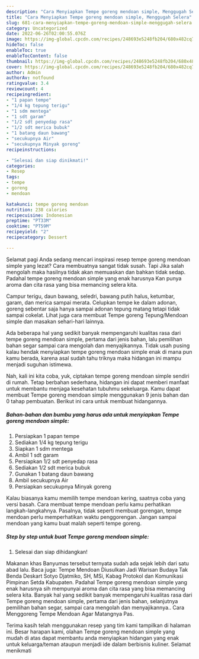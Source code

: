 ```yaml
---
description: "Cara Menyiapkan Tempe goreng mendoan simple, Menggugah Selera"
title: "Cara Menyiapkan Tempe goreng mendoan simple, Menggugah Selera"
slug: 681-cara-menyiapkan-tempe-goreng-mendoan-simple-menggugah-selera
category: Uncategorized
date: 2022-06-26T02:00:55.076Z
image: https://img-global.cpcdn.com/recipes/248693e5248fb204/680x482cq70/tempe-goreng-mendoan-simple-foto-resep-utama.jpg
hideToc: false
enableToc: true
enableTocContent: false
thumbnail: https://img-global.cpcdn.com/recipes/248693e5248fb204/680x482cq70/tempe-goreng-mendoan-simple-foto-resep-utama.jpg
cover: https://img-global.cpcdn.com/recipes/248693e5248fb204/680x482cq70/tempe-goreng-mendoan-simple-foto-resep-utama.jpg
author: Admin
authorAv: notfound
ratingvalue: 3.4
reviewcount: 4
recipeingredient:
- "1 papan tempe"
- "1/4 kg tepung terigu"
- "1 sdm mentega"
- "1 sdt garam"
- "1/2 sdt penyedap rasa"
- "1/2 sdt merica bubuk"
- "1 batang daun bawang"
- "secukupnya Air"
- "secukupnya Minyak goreng"
recipeinstructions:

- "Selesai dan siap dinikmati!"
categories:
- Resep
tags:
- tempe
- goreng
- mendoan

katakunci: tempe goreng mendoan 
nutrition: 238 calories
recipecuisine: Indonesian
preptime: "PT33M"
cooktime: "PT59M"
recipeyield: "2"
recipecategory: Dessert

---
```



Selamat pagi Anda sedang mencari inspirasi resep tempe goreng mendoan simple yang lezat? Cara membuatnya sangat tidak susah. Tapi Jika salah mengolah maka hasilnya tidak akan memuaskan dan bahkan tidak sedap. Padahal tempe goreng mendoan simple yang enak harusnya Kan punya aroma dan cita rasa yang bisa memancing selera kita.


Campur terigu, daun bawang, seledri, bawang putih halus, ketumbar, garam, dan merica sampai merata. Celupkan tempe ke dalam adonan, goreng sebentar saja hanya sampai adonan tepung matang tetapi tidak sampai cokelat. Lihat juga cara membuat Tempe goreng Tepung/Mendoan simple dan masakan sehari-hari lainnya.

Ada beberapa hal yang sedikit banyak mempengaruhi kualitas rasa dari tempe goreng mendoan simple, pertama dari jenis bahan, lalu pemilihan bahan segar sampai cara mengolah dan menyajikannya. Tidak usah pusing kalau hendak menyiapkan tempe goreng mendoan simple enak di mana pun kamu berada, karena asal sudah tahu triknya maka hidangan ini mampu menjadi suguhan istimewa.


Nah, kali ini kita coba, yuk, ciptakan tempe goreng mendoan simple sendiri di rumah. Tetap berbahan sederhana, hidangan ini dapat memberi manfaat untuk membantu menjaga kesehatan tubuhmu sekeluarga. Kamu dapat membuat Tempe goreng mendoan simple menggunakan 9 jenis bahan dan 0 tahap pembuatan. Berikut ini cara untuk membuat hidangannya.

<!--inarticleads1-->

##### Bahan-bahan dan bumbu yang harus ada untuk menyiapkan Tempe goreng mendoan simple:

1. Persiapkan 1 papan tempe
1. Sediakan 1/4 kg tepung terigu
1. Siapkan 1 sdm mentega
1. Ambil 1 sdt garam
1. Persiapkan 1/2 sdt penyedap rasa
1. Sediakan 1/2 sdt merica bubuk
1. Gunakan 1 batang daun bawang
1. Ambil secukupnya Air
1. Persiapkan secukupnya Minyak goreng


Kalau biasanya kamu memilih tempe mendoan kering, saatnya coba yang versi basah. Cara membuat tempe mendoan perlu kamu perhatikan langkah-langkahnya. Pasalnya, tidak seperti membuat gorengan, tempe mendoan perlu memperhatikan waktu penggorengan. Jangan sampai mendoan yang kamu buat malah seperti tempe goreng. 

<!--inarticleads2-->

##### Step by step untuk buat Tempe goreng mendoan simple:


1. Selesai dan siap dihidangkan!

Makanan khas Banyumas tersebut ternyata sudah ada sejak lebih dari satu abad lalu. Baca juga: Tempe Mendoan Diusulkan Jadi Warisan Budaya Tak Benda Deskart Sotyo Djatmiko, SH, MSi, Kabag Protokol dan Komunikasi Pimpinan Setda Kabupaten. Padahal Tempe goreng mendoan simple yang enak harusnya sih mempunyai aroma dan cita rasa yang bisa memancing selera kita. Banyak hal yang sedikit banyak mempengaruhi kualitas rasa dari Tempe goreng mendoan simple, pertama dari jenis bahan, selanjutnya pemilihan bahan segar, sampai cara mengolah dan menyajikannya.. Cara Menggoreng Tempe Mendoan Agar Matangnya Pas. 

Terima kasih telah menggunakan resep yang tim kami tampilkan di halaman ini. Besar harapan kami, olahan Tempe goreng mendoan simple yang mudah di atas dapat membantu anda menyiapkan hidangan yang enak untuk keluarga/teman ataupun menjadi ide dalam berbisnis kuliner. Selamat menikmati
